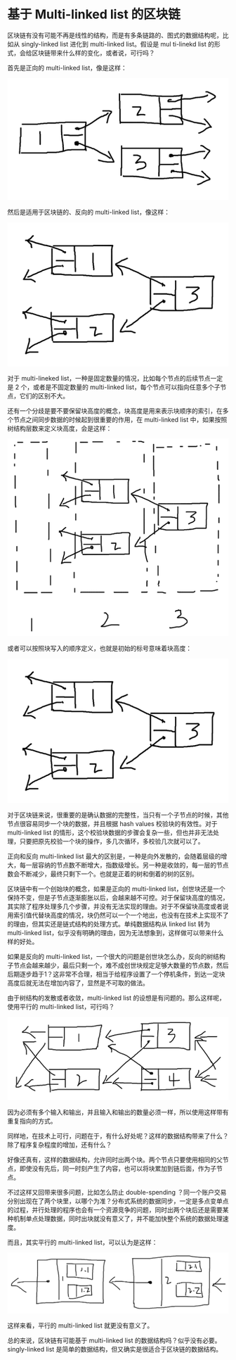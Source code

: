 # 基于 Multi-linked list 的区块链

区块链有没有可能不再是线性的结构，而是有多条链路的、图式的数据结构呢，比如从 singly-linked list 进化到 multi-linked list。假设是 mul ti-linekd list 的形式，会给区块链带来什么样的变化，或者说，可行吗？

首先是正向的 multi-linked list，像是这样：

![50](./assets/1.png)

然后是适用于区块链的、反向的 multi-linked list，像这样：

![50](./assets/2.png)

对于 multi-lineked list，一种是固定数量的情况，比如每个节点的后续节点一定是 2 个，或者是不固定数量的 multi-linked list，每个节点可以指向任意多个子节点，它们的区别不大。

还有一个分歧是要不要保留块高度的概念，块高度是用来表示块顺序的索引，在多个节点之间同步数据的时候起到很重要的作用，在 multi-linked list 中，如果按照树结构层数来定义块高度，会是这样：

![50](./assets/3.png)

或者可以按照块写入的顺序定义，也就是初始的标号意味着块高度：

![50](./assets/2.png)

对于区块链来说，很重要的是确认数据的完整性，当只有一个子节点的时候，其他节点很容易同步一个块的数据，并且根据 hash values 校验块的有效性。对于 multi-linked list 的情形，这个校验块数据的步骤会复杂一些，但也并非无法处理，只要把原先校验一个块的操作，多几次循环，多校验几次就可以了。

正向和反向 multi-linked list 最大的区别是，一种是向外发散的，会随着层级的增大，每一层容纳的节点数不断增大，指数级增长。另一种是收敛的，每一层的节点数会不断减少，最终只剩下一个。也就是正着的树和倒着的树的区别。

区块链中有一个创始块的概念，如果是正向的 multi-linked list，创世块还是一个保持不变，但是子节点逐渐膨胀以后，会越来越不可控。对于保留块高度的情况，其实除了程序处理多几个步骤，并没有无法实现的理由。对于不保留块高度或者说用索引值代替块高度的情况，块仍然可以一个一个地出，也没有在技术上实现不了的理由，但其实还是链式结构的处理方式。单纯数据结构从 linked list 转为 multi-linked list，似乎没有明确的理由，因为无法想象到，这样做可以带来什么样的好处。

如果是反向的 multi-linked list，一个很大的问题是创世块怎么办，反向的树结构子节点会越来越少，最后只剩一个，难不成创世块规定足够大数量的节点数，然后后期逐步趋于1？这非常不合理，相当于给程序设置了一个停机条件，到达一定块高度后就无法在增加内容了，显然是不可取的做法。

由于树结构的发散或者收敛，multi-linked list 的设想是有问题的。那么这样呢，使用平行的 multi-linked list，可行吗？

![50](./assets/4.png)

因为必须有多个输入和输出，并且输入和输出的数量必须一样，所以使用这样带有重复指向的方式。

同样地，在技术上可行，问题在于，有什么好处呢？这样的数据结构带来了什么？除了程序复杂程度的增加，还有什么？

好像还真有，这样的数据结构，允许同时出两个块。两个节点只要使用相同的父节点，即使没有先后，同一时刻产生了内容，也可以将块累加到链后面，作为子节点。

不过这样又回带来很多问题，比如怎么防止 double-spending ？同一个账户交易分别出现在了两个块里，以哪个为准？分布式系统的数据同步，一定是多点变单点的过程，并行处理的程序也会有一个资源竞争的问题，同时出两个块后还是需要某种机制单点处理数据，同时出块就没有意义了，并不能加快整个系统的数据处理速度。

而且，其实平行的 multi-linked list，可以认为是这样：

![50](./assets/5.png)

这样来看，平行的 multi-linked list 就更没有意义了。

总的来说，区块链有可能基于 multi-linked list 的数据结构吗？似乎没有必要。singly-linked list 是简单的数据结构，但又确实是很适合于区块链的数据结构。
